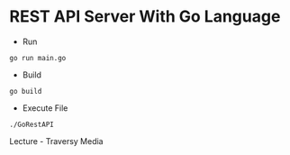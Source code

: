 # REST API Server With Go Language

* Run
```
go run main.go
```

* Build
```
go build
```

* Execute File
```
./GoRestAPI
```

Lecture - Traversy Media
